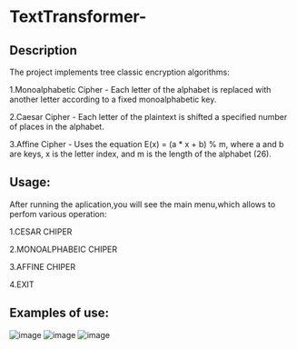 # TextTransformer-
## Description
The project implements tree classic encryption algorithms:

1.Monoalphabetic Cipher - Each letter of the alphabet is replaced with another letter according to a fixed monoalphabetic key.

2.Caesar Cipher - Each letter of the plaintext is shifted a specified number of places in the alphabet.

3.Affine Cipher - Uses the equation E(x) = (a * x + b) % m, where a and b are keys, x is the letter index, and m is the length of the alphabet (26).

## Usage:
After running the aplication,you will see the main menu,which allows to perfom various operation:

1.CESAR CHIPER

2.MONOALPHABEIC CHIPER

3.AFFINE CHIPER

4.EXIT

## Examples of use:
![image](https://github.com/user-attachments/assets/1aedf1da-c676-4013-a52a-8d537b4525d0)
![image](https://github.com/user-attachments/assets/0364204b-842c-4d94-afae-15966f384bd4)
![image](https://github.com/user-attachments/assets/c3fd90d8-8160-4fdb-8ff2-e632da96955d)

